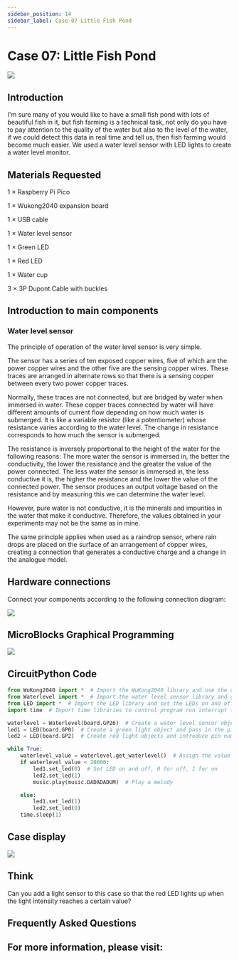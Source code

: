 ```yaml
---
sidebar_position: 14
sidebar_label: Case 07 Little Fish Pond
---
```


# Case 07: Little Fish Pond

![](https://wiki-media-ef.oss-cn-hongkong.aliyuncs.com/i18n/en/docusaurus-plugin-content-docs/current/pico/wukong2040/raspberry-pi-pico-inventors-kit/images/wukong2040-inventors-case07-01.png)

## Introduction

I'm sure many of you would like to have a small fish pond with lots of beautiful fish in it, but fish farming is a technical task, not only do you have to pay attention to the quality of the water but also to the level of the water, if we could detect this data in real time and tell us, then fish farming would become much easier. We used a water level sensor with LED lights to create a water level monitor.

## Materials Requested

1 × Raspberry Pi Pico

1 × Wukong2040 expansion board

1 × USB cable

1 × Water level sensor

1 × Green LED

1 × Red LED

1 × Water cup

3 × 3P Dupont Cable with buckles

## Introduction to main components

### Water level sensor

The principle of operation of the water level sensor is very simple.

The sensor has a series of ten exposed copper wires, five of which are the power copper wires and the other five are the sensing copper wires. These traces are arranged in alternate rows so that there is a sensing copper between every two power copper traces.

Normally, these traces are not connected, but are bridged by water when immersed in water. These copper traces connected by water will have different amounts of current flow depending on how much water is submerged. It is like a variable resistor (like a potentiometer) whose resistance varies according to the water level. The change in resistance corresponds to how much the sensor is submerged.

The resistance is inversely proportional to the height of the water for the following reasons: The more water the sensor is immersed in, the better the conductivity, the lower the resistance and the greater the value of the power connected. The less water the sensor is immersed in, the less conductive it is, the higher the resistance and the lower the value of the connected power. The sensor produces an output voltage based on the resistance and by measuring this we can determine the water level.

However, pure water is not conductive, it is the minerals and impurities in the water that make it conductive. Therefore, the values obtained in your experiments may not be the same as in mine.

The same principle applies when used as a raindrop sensor, where rain drops are placed on the surface of an arrangement of copper wires, creating a connection that generates a conductive charge and a change in the analogue model.

## Hardware connections

Connect your components according to the following connection diagram:

![](https://wiki-media-ef.oss-cn-hongkong.aliyuncs.com/i18n/en/docusaurus-plugin-content-docs/current/pico/wukong2040/raspberry-pi-pico-inventors-kit/images/wukong2040-inventors-case07-05.png)

## MicroBlocks Graphical Programming

![](https://wiki-media-ef.oss-cn-hongkong.aliyuncs.com/i18n/en/docusaurus-plugin-content-docs/current/pico/wukong2040/raspberry-pi-pico-inventors-kit/images/wukong2040-inventors-case05-04.png)

## CircuitPython Code

```python
from WuKong2040 import *  # Import the WuKong2040 library and use the on-board buzzer to make sounds
from Waterlevel import *  # Import the water level sensor library and get the values returned by the water level sensors
from LED import *  # Import the LED library and set the LEDs on and off
import time  # Import time libraries to control program run interrupt times

waterlevel = Waterlevel(board.GP26)  # Create a water level sensor object and pass in the pin number
led1 = LED(board.GP0)  # Create a green light object and pass in the pin number
led2 = LED(board.GP2)  # Create red light objects and introduce pin numbers

while True:
    waterlevel_value = waterlevel.get_waterlevel()  # Assign the value returned by the water level sensor to waterlevel_value
    if waterlevel_value < 20000:
        led1.set_led(0)  # Set LED on and off, 0 for off, 1 for on
        led2.set_led(1)
        music.play(music.DADADADUM)  # Play a melody

    else:
        led1.set_led(1)
        led2.set_led(0)
    time.sleep(1)
```

## Case display

![](https://wiki-media-ef.oss-cn-hongkong.aliyuncs.com/i18n/en/docusaurus-plugin-content-docs/current/pico/wukong2040/raspberry-pi-pico-inventors-kit/images/wukong2040-inventors-kit-case07-06.gif)

## Think

Can you add a light sensor to this case so that the red LED lights up when the light intensity reaches a certain value?



## Frequently Asked Questions



## For more information, please visit:
